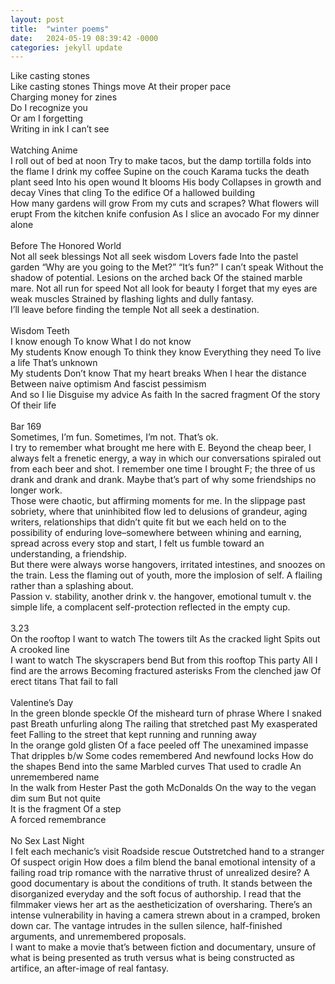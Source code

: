 ```yaml
---
layout: post
title:  "winter poems"
date:   2024-05-19 08:39:42 -0000
categories: jekyll update
---
```


Like casting stones 
<br>
Like casting stones 
Things move 
At their proper pace 
<br>
Charging money for zines 
<br>
Do I recognize you 
<br>
Or am I forgetting 
<br>
Writing in ink I can’t see 
<br>
<br>
Watching Anime 
<br>
I roll out of bed at noon
Try to make tacos, but the damp tortilla folds into the flame
I drink my coffee 
Supine on the couch 
Karama tucks the death plant seed 
Into his open wound
It blooms 
His body
Collapses in growth and decay
Vines that cling 
To the edifice 
Of a hallowed building 
<br>
How many gardens will grow 
From my cuts and scrapes?
What flowers will erupt 
From the kitchen knife confusion
As I slice an avocado 
For my dinner alone
<br>
<br>
Before The Honored World 
<br>
Not all seek blessings
Not all seek wisdom 
Lovers fade 
Into the pastel garden 
“Why are you going to the Met?”
“It’s fun?”
I can’t speak 
Without the shadow of potential. 
Lesions on the arched back 
Of the stained marble mare.
Not all run for speed
Not all look for beauty 
I forget that my eyes are weak muscles 
Strained by flashing lights and dully fantasy.
<br>
I’ll leave before finding the temple
Not all seek a destination. 
<br>
<br>
Wisdom Teeth 
<br>
I know enough
To know 
What I do not know 
<br>
My students 
Know enough
To think they know
Everything they need
To live a life
That’s unknown 
<br>
My students 
Don’t know 
That my heart breaks
When I hear the distance 
Between naive optimism 
And fascist pessimism 
<br>
And so I lie 
Disguise my advice
As faith 
In the sacred fragment 
Of the story 
Of their life
<br>
<br>
Bar 169
<br>
Sometimes, I’m fun.
Sometimes, I’m not.
That’s ok. 
<br>
I try to remember what brought me here with E. Beyond the cheap beer, I always felt a frenetic energy, a way in which our conversations spiraled out from each beer and shot. I remember one time I brought F; the three of us drank and drank and drank. Maybe that’s part of why some friendships no longer work. 
<br>
Those were chaotic, but affirming moments for me. In the slippage past sobriety, where that uninhibited flow led to delusions of grandeur, aging writers, relationships that didn’t quite fit but we each held on to the possibility of enduring love–somewhere between whining and earning, spread across every stop and start, I felt us fumble toward an understanding, a friendship. 
<br>
But there were always worse hangovers, irritated intestines, and snoozes on the train. Less the flaming out of youth, more the implosion of self. A flailing rather than a splashing about. 
<br>
Passion v. stability, another drink v. the hangover, emotional tumult v. the simple life, a complacent self-protection reflected in the empty cup. 
<br>
<br>
3.23
<br>
On the rooftop 
I want to watch 
The towers tilt 
As the cracked light 
Spits out
A crooked line
<br>
I want to watch 
The skyscrapers bend
But from this rooftop
This party
All I find are the arrows 
Becoming fractured asterisks 
From the clenched jaw 
Of erect titans 
That fail to fall 
<br>
<br>
Valentine’s Day 
<br>
In the green blonde speckle 
Of the misheard turn of phrase
Where I snaked past
Breath unfurling along
The railing that stretched past 
My exasperated feet 
Falling to the street that kept running and running away 
<br>
In the orange gold glisten 
Of a face peeled off
The unexamined impasse 
That dripples b/w
Some codes remembered
And newfound locks 
How do the shapes 
Bend into the same 
Marbled curves 
That used to cradle 
An unremembered name
<br>
In the walk from Hester 
Past the goth McDonalds 
On the way to the vegan dim sum
But not quite 
<br>
It is the fragment 
Of a step 
<br>
A forced remembrance 
<br>
<br>
No Sex Last Night 
<br>
I felt each mechanic’s visit 
Roadside rescue
Outstretched hand to a stranger 
Of suspect origin 
How does a film blend the banal emotional intensity of a failing road trip romance with the narrative thrust of unrealized desire? 
A good documentary is about the conditions of truth. It stands between the disorganized everyday and the soft focus of authorship. 
I read that the filmmaker views her art as the aestheticization of oversharing. There’s an intense vulnerability in having a camera strewn about in a cramped, broken down car. The vantage intrudes in the sullen silence, half-finished arguments, and unremembered proposals. 
<br>
I want to make a movie that’s between fiction and documentary, unsure of what is being presented as truth versus what is being constructed as artifice, an after-image of real fantasy. 


